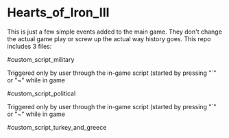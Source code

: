 # Hearts_of_Iron_III
This is just a few simple events added to the main game. They don't change the actual game play or screw up the actual way history goes.
This repo includes 3 files:

#custom_script_military

Triggered only by user through the in-game script (started by pressing "`" or "~" while in game

#custom_script_political

Triggered only by user through the in-game script (started by pressing "`" or "~" while in game


#custom_script_turkey_and_greece

